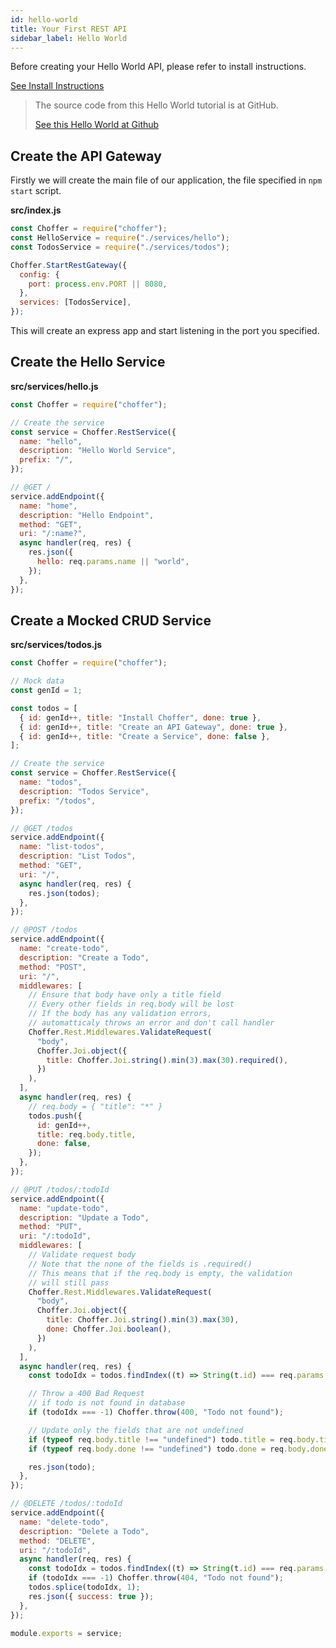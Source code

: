 ```yaml
---
id: hello-world
title: Your First REST API
sidebar_label: Hello World
---
```


Before creating your Hello World API, please refer to install instructions.

[See Install Instructions](install)

> The source code from this Hello World tutorial is at GitHub.
>
> [See this Hello World at Github]()

## Create the API Gateway

Firstly we will create the main file of our application, the file specified in `npm start` script.

**src/index.js**

```javascript
const Choffer = require("choffer");
const HelloService = require("./services/hello");
const TodosService = require("./services/todos");

Choffer.StartRestGateway({
  config: {
    port: process.env.PORT || 8080,
  },
  services: [TodosService],
});
```

This will create an express app and start listening in the port you specified.

## Create the Hello Service

**src/services/hello.js**

```javascript
const Choffer = require("choffer");

// Create the service
const service = Choffer.RestService({
  name: "hello",
  description: "Hello World Service",
  prefix: "/",
});

// @GET /
service.addEndpoint({
  name: "home",
  description: "Hello Endpoint",
  method: "GET",
  uri: "/:name?",
  async handler(req, res) {
    res.json({
      hello: req.params.name || "world",
    });
  },
});
```

## Create a Mocked CRUD Service

**src/services/todos.js**

```javascript
const Choffer = require("choffer");

// Mock data
const genId = 1;

const todos = [
  { id: genId++, title: "Install Choffer", done: true },
  { id: genId++, title: "Create an API Gateway", done: true },
  { id: genId++, title: "Create a Service", done: false },
];

// Create the service
const service = Choffer.RestService({
  name: "todos",
  description: "Todos Service",
  prefix: "/todos",
});

// @GET /todos
service.addEndpoint({
  name: "list-todos",
  description: "List Todos",
  method: "GET",
  uri: "/",
  async handler(req, res) {
    res.json(todos);
  },
});

// @POST /todos
service.addEndpoint({
  name: "create-todo",
  description: "Create a Todo",
  method: "POST",
  uri: "/",
  middlewares: [
    // Ensure that body have only a title field
    // Every other fields in req.body will be lost
    // If the body has any validation errors,
    // automatticaly throws an error and don't call handler
    Choffer.Rest.Middlewares.ValidateRequest(
      "body",
      Choffer.Joi.object({
        title: Choffer.Joi.string().min(3).max(30).required(),
      })
    ),
  ],
  async handler(req, res) {
    // req.body = { "title": "*" }
    todos.push({
      id: genId++,
      title: req.body.title,
      done: false,
    });
  },
});

// @PUT /todos/:todoId
service.addEndpoint({
  name: "update-todo",
  description: "Update a Todo",
  method: "PUT",
  uri: "/:todoId",
  middlewares: [
    // Validate request body
    // Note that the none of the fields is .required()
    // This means that if the req.body is empty, the validation
    // will still pass
    Choffer.Rest.Middlewares.ValidateRequest(
      "body",
      Choffer.Joi.object({
        title: Choffer.Joi.string().min(3).max(30),
        done: Choffer.Joi.boolean(),
      })
    ),
  ],
  async handler(req, res) {
    const todoIdx = todos.findIndex((t) => String(t.id) === req.params.todoId);

    // Throw a 400 Bad Request
    // if todo is not found in database
    if (todoIdx === -1) Choffer.throw(400, "Todo not found");

    // Update only the fields that are not undefined
    if (typeof req.body.title !== "undefined") todo.title = req.body.title;
    if (typeof req.body.done !== "undefined") todo.done = req.body.done;

    res.json(todo);
  },
});

// @DELETE /todos/:todoId
service.addEndpoint({
  name: "delete-todo",
  description: "Delete a Todo",
  method: "DELETE",
  uri: "/:todoId",
  async handler(req, res) {
    const todoIdx = todos.findIndex((t) => String(t.id) === req.params.todoId);
    if (todoIdx === -1) Choffer.throw(404, "Todo not found");
    todos.splice(todoIdx, 1);
    res.json({ success: true });
  },
});

module.exports = service;
```
